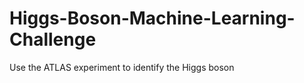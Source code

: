 Higgs-Boson-Machine-Learning-Challenge
======================================

Use the ATLAS experiment to identify the Higgs boson
